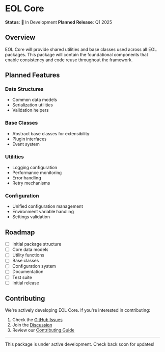 # EOL Core

**Status**: 🚧 In Development
**Planned Release**: Q1 2025

## Overview

EOL Core will provide shared utilities and base classes used across all EOL packages. This package will contain the foundational components that enable consistency and code reuse throughout the framework.

## Planned Features

### Data Structures

- Common data models
- Serialization utilities
- Validation helpers

### Base Classes

- Abstract base classes for extensibility
- Plugin interfaces
- Event system

### Utilities

- Logging configuration
- Performance monitoring
- Error handling
- Retry mechanisms

### Configuration

- Unified configuration management
- Environment variable handling
- Settings validation

## Roadmap

- [ ] Initial package structure
- [ ] Core data models
- [ ] Utility functions
- [ ] Base classes
- [ ] Configuration system
- [ ] Documentation
- [ ] Test suite
- [ ] Initial release

## Contributing

We're actively developing EOL Core. If you're interested in contributing:

1. Check the [GitHub Issues](https://github.com/eoln/eol/issues?q=is%3Aopen+is%3Aissue+label%3Aeol-core)
2. Join the [Discussion](https://github.com/eoln/eol/discussions)
3. Review our [Contributing Guide](../../development/contributing.md)

---

This package is under active development. Check back soon for updates!
